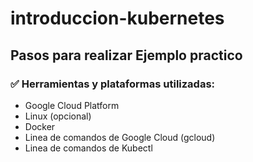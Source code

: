 # introduccion-kubernetes


## Pasos para realizar Ejemplo practico

### :white_check_mark: Herramientas y plataformas utilizadas:

* Google Cloud Platform
* Linux (opcional)
* Docker
* Linea de comandos de Google Cloud (gcloud)
* Linea de comandos de Kubectl


